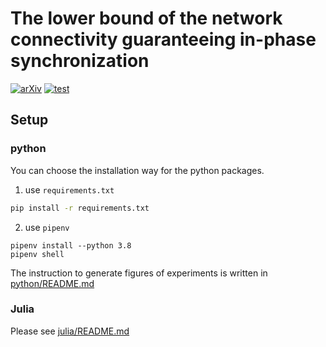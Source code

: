 # The lower bound of the network connectivity guaranteeing in-phase synchronization

[![arXiv](https://img.shields.io/badge/arXiv-2104.05954-b31b1b.svg?style=for-the-badge)](https://arxiv.org/abs/2104.05954)
[![test](https://github.com/yonesuke/DenseSync/actions/workflows/ci.yml/badge.svg)](https://github.com/yonesuke/DenseSync/actions/workflows/ci.yml)

## Setup

### python

You can choose the installation way for the python packages. 

1. use `requirements.txt`
```sh
pip install -r requirements.txt
```

2. use `pipenv`
```
pipenv install --python 3.8
pipenv shell
```

The instruction to generate figures of experiments is written in [python/README.md](python/README.md)

### Julia

Please see [julia/README.md](julia/README.md)

